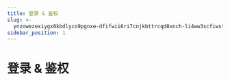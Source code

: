 ```yaml
---
title: 登录 & 鉴权
slug: >-
  ynzowezexiygx0kbdlyco9pgnxe-dfifwii6ri7cnjkbttrcqd8xnch-li4ww3scfiwstrkg1ggcm8qhnlh-weebw2elriinehkwdxyc47kvnze-weebw2
sidebar_position: 1
---
```



# 登录 & 鉴权

